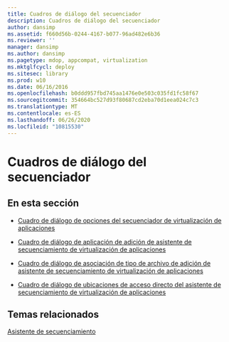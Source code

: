 ```yaml
---
title: Cuadros de diálogo del secuenciador
description: Cuadros de diálogo del secuenciador
author: dansimp
ms.assetid: f660d56b-0244-4167-b077-96ad482e6b36
ms.reviewer: ''
manager: dansimp
ms.author: dansimp
ms.pagetype: mdop, appcompat, virtualization
ms.mktglfcycl: deploy
ms.sitesec: library
ms.prod: w10
ms.date: 06/16/2016
ms.openlocfilehash: b0ddd957fbd745aa1476e0e503c035fd1fc58f67
ms.sourcegitcommit: 354664bc527d93f80687cd2eba70d1eea024c7c3
ms.translationtype: MT
ms.contentlocale: es-ES
ms.lasthandoff: 06/26/2020
ms.locfileid: "10815530"
---
```

# Cuadros de diálogo del secuenciador


## En esta sección


-   [Cuadro de diálogo de opciones del secuenciador de virtualización de aplicaciones](application-virtualization-sequencer-options-dialog-box.md)

-   [Cuadro de diálogo de aplicación de adición de asistente de secuenciamiento de virtualización de aplicaciones](application-virtualization-sequencing-wizard-add-application-dialog-box.md)

-   [Cuadro de diálogo de asociación de tipo de archivo de adición de asistente de secuenciamiento de virtualización de aplicaciones](application-virtualization-sequencing-wizard-add-file-type-association-dialog-box.md)

-   [Cuadro de diálogo de ubicaciones de acceso directo del asistente de secuenciamiento de virtualización de aplicaciones](application-virtualization-sequencing-wizard-shortcut-locations-dialog-box.md)

## Temas relacionados


[Asistente de secuenciamiento](sequencing-wizard.md)

 

 





